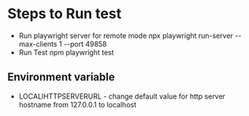 # Steps to Run test
- Run playwright server for remote mode npx playwright run-server --max-clients 1 --port 49858
- Run Test npm playwright test

## Environment variable
- LOCALlHTTPSERVERURL - change default value for http server hostname from 127.0.0.1 to localhost